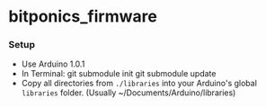 bitponics_firmware
==================

### Setup
- Use Arduino 1.0.1
- In Terminal: 
    git submodule init
    git submodule update
- Copy all directories from `./libraries` into your Arduino's global `libraries` folder. (Usually ~/Documents/Arduino/libraries)
